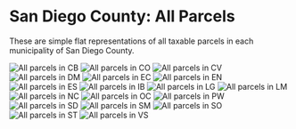 # San Diego County: All Parcels

These are simple flat representations of all taxable parcels in each
municipality of San Diego County.

![All parcels in CB](renders/all_parcels_CB.jpg)
![All parcels in CO](renders/all_parcels_CO.jpg)
![All parcels in CV](renders/all_parcels_CV.jpg)
![All parcels in DM](renders/all_parcels_DM.jpg)
![All parcels in EC](renders/all_parcels_EC.jpg)
![All parcels in EN](renders/all_parcels_EN.jpg)
![All parcels in ES](renders/all_parcels_ES.jpg)
![All parcels in IB](renders/all_parcels_IB.jpg)
![All parcels in LG](renders/all_parcels_LG.jpg)
![All parcels in LM](renders/all_parcels_LM.jpg)
![All parcels in NC](renders/all_parcels_NC.jpg)
![All parcels in OC](renders/all_parcels_OC.jpg)
![All parcels in PW](renders/all_parcels_PW.jpg)
![All parcels in SD](renders/all_parcels_SD.jpg)
![All parcels in SM](renders/all_parcels_SM.jpg)
![All parcels in SO](renders/all_parcels_SO.jpg)
![All parcels in ST](renders/all_parcels_ST.jpg)
![All parcels in VS](renders/all_parcels_VS.jpg)
